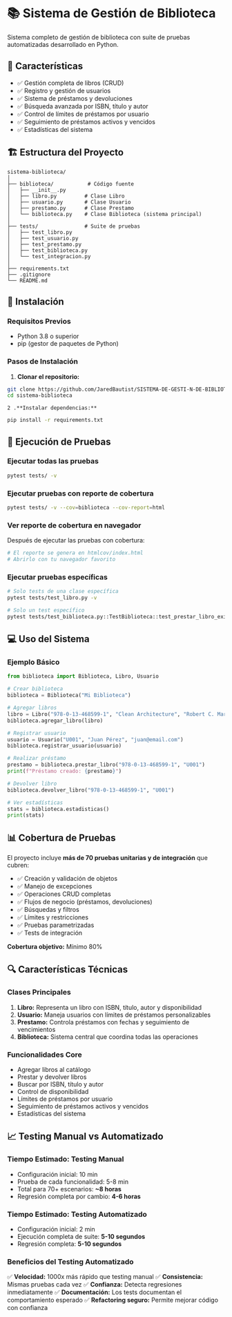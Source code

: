 # 📚 Sistema de Gestión de Biblioteca

Sistema completo de gestión de biblioteca con suite de pruebas automatizadas desarrollado en Python.

## 🎯 Características

- ✅ Gestión completa de libros (CRUD)
- ✅ Registro y gestión de usuarios
- ✅ Sistema de préstamos y devoluciones
- ✅ Búsqueda avanzada por ISBN, título y autor
- ✅ Control de límites de préstamos por usuario
- ✅ Seguimiento de préstamos activos y vencidos
- ✅ Estadísticas del sistema

## 🏗️ Estructura del Proyecto

```
sistema-biblioteca/
│
├── biblioteca/           # Código fuente
│   ├── __init__.py
│   ├── libro.py         # Clase Libro
│   ├── usuario.py       # Clase Usuario
│   ├── prestamo.py      # Clase Prestamo
│   └── biblioteca.py    # Clase Biblioteca (sistema principal)
│
├── tests/               # Suite de pruebas
│   ├── test_libro.py
│   ├── test_usuario.py
│   ├── test_prestamo.py
│   ├── test_biblioteca.py
│   └── test_integracion.py
│
├── requirements.txt
├── .gitignore
└── README.md
```

## 🚀 Instalación

### Requisitos Previos

- Python 3.8 o superior
- pip (gestor de paquetes de Python)

### Pasos de Instalación

1. **Clonar el repositorio:**

```bash
git clone https://github.com/JaredBautist/SISTEMA-DE-GESTI-N-DE-BIBLIOTECA-CON-SU-TEST-AUTOMATIZADO.git
cd sistema-biblioteca
```

    2 .**Instalar dependencias:**

```bash
pip install -r requirements.txt
```

## 🧪 Ejecución de Pruebas

### Ejecutar todas las pruebas

```bash
pytest tests/ -v
```

### Ejecutar pruebas con reporte de cobertura

```bash
pytest tests/ -v --cov=biblioteca --cov-report=html
```

### Ver reporte de cobertura en navegador

Después de ejecutar las pruebas con cobertura:

```bash
# El reporte se genera en htmlcov/index.html
# Abrirlo con tu navegador favorito
```

### Ejecutar pruebas específicas

```bash
# Solo tests de una clase específica
pytest tests/test_libro.py -v

# Solo un test específico
pytest tests/test_biblioteca.py::TestBiblioteca::test_prestar_libro_exitoso -v
```

## 💻 Uso del Sistema

### Ejemplo Básico

```python
from biblioteca import Biblioteca, Libro, Usuario

# Crear biblioteca
biblioteca = Biblioteca("Mi Biblioteca")

# Agregar libros
libro = Libro("978-0-13-468599-1", "Clean Architecture", "Robert C. Martin")
biblioteca.agregar_libro(libro)

# Registrar usuario
usuario = Usuario("U001", "Juan Pérez", "juan@email.com")
biblioteca.registrar_usuario(usuario)

# Realizar préstamo
prestamo = biblioteca.prestar_libro("978-0-13-468599-1", "U001")
print(f"Préstamo creado: {prestamo}")

# Devolver libro
biblioteca.devolver_libro("978-0-13-468599-1", "U001")

# Ver estadísticas
stats = biblioteca.estadisticas()
print(stats)
```

## 📊 Cobertura de Pruebas

El proyecto incluye **más de 70 pruebas unitarias y de integración** que cubren:

- ✅ Creación y validación de objetos
- ✅ Manejo de excepciones
- ✅ Operaciones CRUD completas
- ✅ Flujos de negocio (préstamos, devoluciones)
- ✅ Búsquedas y filtros
- ✅ Límites y restricciones
- ✅ Pruebas parametrizadas
- ✅ Tests de integración

**Cobertura objetivo:** Mínimo 80%

## 🔍 Características Técnicas

### Clases Principales

1. **Libro:** Representa un libro con ISBN, título, autor y disponibilidad
2. **Usuario:** Maneja usuarios con límites de préstamos personalizables
3. **Prestamo:** Controla préstamos con fechas y seguimiento de vencimientos
4. **Biblioteca:** Sistema central que coordina todas las operaciones

### Funcionalidades Core

- Agregar libros al catálogo
- Prestar y devolver libros
- Buscar por ISBN, título y autor
- Control de disponibilidad
- Límites de préstamos por usuario
- Seguimiento de préstamos activos y vencidos
- Estadísticas del sistema

## 📈 Testing Manual vs Automatizado

### Tiempo Estimado: Testing Manual

- Configuración inicial: 10 min
- Prueba de cada funcionalidad: 5-8 min
- Total para 70+ escenarios: **~8 horas**
- Regresión completa por cambio: **4-6 horas**

### Tiempo Estimado: Testing Automatizado

- Configuración inicial: 2 min
- Ejecución completa de suite: **5-10 segundos**
- Regresión completa: **5-10 segundos**

### Beneficios del Testing Automatizado

✅ **Velocidad:** 1000x más rápido que testing manual
✅ **Consistencia:** Mismas pruebas cada vez
✅ **Confianza:** Detecta regresiones inmediatamente
✅ **Documentación:** Los tests documentan el comportamiento esperado
✅ **Refactoring seguro:** Permite mejorar código con confianza
